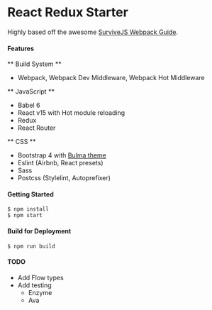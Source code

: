 React Redux Starter
==

Highly based off the awesome [SurviveJS Webpack Guide](http://survivejs.com/webpack/).

#### Features
** Build System **
- Webpack, Webpack Dev Middleware, Webpack Hot Middleware

** JavaScript **
- Babel 6
- React v15 with Hot module reloading
- Redux
- React Router

** CSS **
- Bootstrap 4 with [Bulma theme](http://bulma.io/)
- Eslint (Airbnb, React presets)
- Sass
- Postcss (Stylelint, Autoprefixer)

#### Getting Started
```
$ npm install
$ npm start
```

#### Build for Deployment
```
$ npm run build
```

#### TODO

- Add Flow types
- Add testing
  - Enzyme
  - Ava

